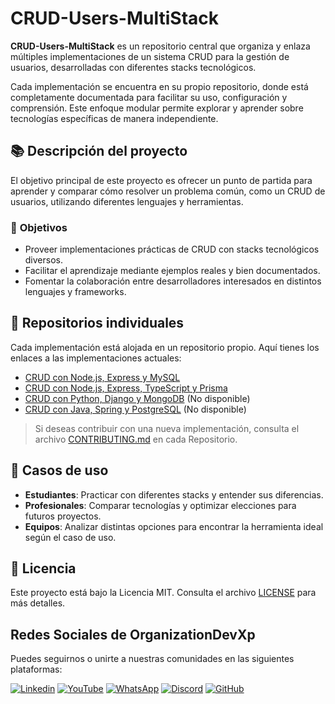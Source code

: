 # CRUD-Users-MultiStack  

**CRUD-Users-MultiStack** es un repositorio central que organiza y enlaza múltiples implementaciones de un sistema CRUD para la gestión de usuarios, desarrolladas con diferentes stacks tecnológicos.  

Cada implementación se encuentra en su propio repositorio, donde está completamente documentada para facilitar su uso, configuración y comprensión. Este enfoque modular permite explorar y aprender sobre tecnologías específicas de manera independiente.  

## 📚 **Descripción del proyecto**  

El objetivo principal de este proyecto es ofrecer un punto de partida para aprender y comparar cómo resolver un problema común, como un CRUD de usuarios, utilizando diferentes lenguajes y herramientas.  

### 🎯 **Objetivos**  

- Proveer implementaciones prácticas de CRUD con stacks tecnológicos diversos.  
- Facilitar el aprendizaje mediante ejemplos reales y bien documentados.  
- Fomentar la colaboración entre desarrolladores interesados en distintos lenguajes y frameworks.  

## 🚀 **Repositorios individuales**  

Cada implementación está alojada en un repositorio propio. Aquí tienes los enlaces a las implementaciones actuales:  

- [CRUD con Node.js, Express y MySQL](https://github.com/Organization-DevXP/CRUD-Users-Nodejs-Express-MySQL)
- [CRUD con Node.js, Express, TypeScript y Prisma](https://github.com/Organization-DevXP/CRUD-Users-Nodejs-Express-TypeScript-Prisma.git)
- [CRUD con Python, Django y MongoDB](https://github.com/Organization-DevXP/CRUD-Python-Django-MongoDB)  (No disponible)
- [CRUD con Java, Spring y PostgreSQL](https://github.com/Organization-DevXP/CRUD-Java-Spring-PostgreSQL)  (No disponible)

> Si deseas contribuir con una nueva implementación, consulta el archivo [CONTRIBUTING.md](./CONTRIBUTING.md) en cada Repositorio.  

## 🌟 **Casos de uso**  

- **Estudiantes**: Practicar con diferentes stacks y entender sus diferencias.  
- **Profesionales**: Comparar tecnologías y optimizar elecciones para futuros proyectos.  
- **Equipos**: Analizar distintas opciones para encontrar la herramienta ideal según el caso de uso.  

## 📜 **Licencia**  

Este proyecto está bajo la Licencia MIT. Consulta el archivo [LICENSE](./LICENSE) para más detalles.  

## Redes Sociales de OrganizationDevXp

Puedes seguirnos o unirte a nuestras comunidades en las siguientes plataformas:

 [![Linkedin](https://img.shields.io/badge/LinkedIn-0A66C2?style=social&logo=linkedin)](https://www.linkedin.com/company/organization-devxp)
 [![YouTube](https://img.shields.io/badge/YouTube-FF0000?style=social&logo=youtube)](https://www.youtube.com/@Organization-DevXP)
 [![WhatsApp](https://img.shields.io/badge/WhatsApp-25D366?style=social&logo=whatsapp)](https://chat.whatsapp.com/FfX0fXV4xHzCvFoVFn7ssa)
 [![Discord](https://img.shields.io/badge/Discord-7289DA?style=social&logo=discord)](https://discord.com/invite/j3hnJjR8Yd)
 [![GitHub](https://img.shields.io/badge/GitHub-181717?style=social&logo=github)](https://github.com/Organization-DevXP)
